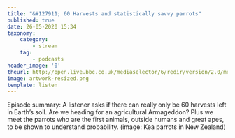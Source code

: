 ```yaml
---
title: "&#127911; 60 Harvests and statistically savvy parrots"
published: true
date: 26-05-2020 15:34
taxonomy:
    category:
        - stream
    tag:
        - podcasts
header_image: '0'
theurl: http://open.live.bbc.co.uk/mediaselector/6/redir/version/2.0/mediaset/audio-nondrm-download/proto/http/vpid/p08dx6sr.mp3
image: artwork-resized.png
template: listen
--- 
```

Episode summary: A listener asks if there can really only be 60 harvests left in Earth’s soil. Are we heading for an agricultural Armageddon? Plus we meet the parrots who are the first animals, outside humans and great apes, to be shown to understand probability. (image: Kea parrots in New Zealand)
